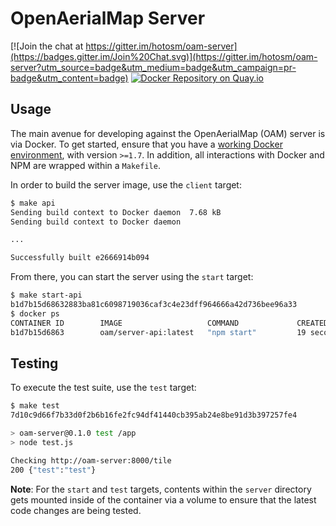 # OpenAerialMap Server

[![Join the chat at https://gitter.im/hotosm/oam-server](https://badges.gitter.im/Join%20Chat.svg)](https://gitter.im/hotosm/oam-server?utm_source=badge&utm_medium=badge&utm_campaign=pr-badge&utm_content=badge)
[![Docker Repository on Quay.io](https://quay.io/repository/hotosm/oam-tiler-api/status "Docker Repository on Quay.io")](https://quay.io/repository/hotosm/oam-tiler-api)

## Usage

The main avenue for developing against the OpenAerialMap (OAM) server is via Docker. To get started, ensure that you have a [working Docker environment](https://docs.docker.com/machine/), with version `>=1.7`. In addition, all interactions with Docker and NPM are wrapped within a `Makefile`.

In order to build the server image, use the `client` target:

```bash
$ make api
Sending build context to Docker daemon  7.68 kB
Sending build context to Docker daemon

...

Successfully built e2666914b094
```

From there, you can start the server using the `start` target:

```bash
$ make start-api
b1d7b15d68632883ba81c6098719036caf3c4e23dff964666a42d736bee96a33
$ docker ps
CONTAINER ID        IMAGE                   COMMAND             CREATED             STATUS              PORTS                    NAMES
b1d7b15d6863        oam/server-api:latest   "npm start"         19 seconds ago      Up 16 seconds       0.0.0.0:8000->8000/tcp   oam-server-api
```

## Testing

To execute the test suite, use the `test` target:

```bash
$ make test
7d10c9d66f7b33d0f2b6b16fe2fc94df41440cb395ab24e8be91d3b397257fe4

> oam-server@0.1.0 test /app
> node test.js

Checking http://oam-server:8000/tile
200 {"test":"test"}
```

**Note**: For the `start` and `test` targets, contents within the `server` directory gets mounted inside of the container via a volume to ensure that the latest code changes are being tested.

